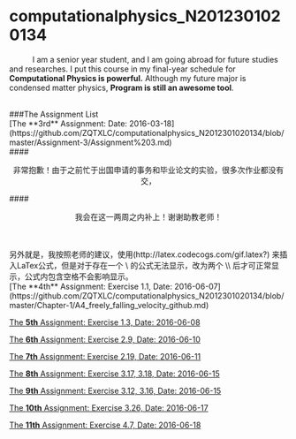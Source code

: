 # computationalphysics_N2012301020134

&emsp;&emsp;&emsp;I am a senior year student, and I am going abroad for future studies and researches.
I put this course in my final-year schedule for __Computational Physics is powerful.__
Although my future major is condensed matter physics, __Program is still an awesome tool__.

<br>
###The Assignment List

</br>
[The **3rd** Assignment: Date: 2016-03-18](https://github.com/ZQTXLC/computationalphysics_N2012301020134/blob/master/Assignment-3/Assignment%203.md)
<br>
####<p align="center">非常抱歉！由于之前忙于出国申请的事务和毕业论文的实验，很多次作业都没有交，</p>

####<p align="center">我会在这一两周之内补上！谢谢助教老师！</p>

</br>
<br>
另外就是，我按照老师的建议，使用(http://latex.codecogs.com/gif.latex?) 来插入LaTex公式，但是对于存在一个 \ 的公式无法显示，改为两个 \\ 后才可正常显示，公式内包含空格不会影响显示。

</br>
[The **4th** Assignment: Exercise 1.1, Date: 2016-06-07](https://github.com/ZQTXLC/computationalphysics_N2012301020134/blob/master/Chapter-1/A4_freely_falling_velocity_github.md)

[The **5th** Assignment: Exercise 1.3, Date: 2016-06-08](https://github.com/ZQTXLC/computationalphysics_N2012301020134/blob/master/Chapter-1/A5_friction_velocity_github.md)

[The **6th** Assignment: Exercise 2.9, Date: 2016-06-10](
https://github.com/ZQTXLC/computationalphysics_N2012301020134/blob/master/Chapter-2/A6_projectile_motion_github.md)

[The **7th** Assignment: Exercise 2.19, Date: 2016-06-11](https://github.com/ZQTXLC/computationalphysics_N2012301020134/blob/master/Chapter-2/A7_effect_spin_github.md)

[The **8th** Assignment: Exercise 3.17, 3.18, Date: 2016-06-15](https://github.com/ZQTXLC/computationalphysics_N2012301020134/blob/master/Chapter-3/A8_pendulum_github.md)

[The **9th** Assignment: Exercise 3.12, 3.16, Date: 2016-06-15](https://github.com/ZQTXLC/computationalphysics_N2012301020134/blob/master/Chapter-3/A9_chaos_pendulum_github.md)

[The **10th** Assignment: Exercise 3.26, Date: 2016-06-17](https://github.com/ZQTXLC/computationalphysics_N2012301020134/blob/master/Chapter-3/A10_Lorenz_model_github.md)

[The **11th** Assignment: Exercise 4.7, Date: 2016-06-18](https://github.com/ZQTXLC/computationalphysics_N2012301020134/blob/master/Chapter-4/A11_double-planet_gihub.md)
